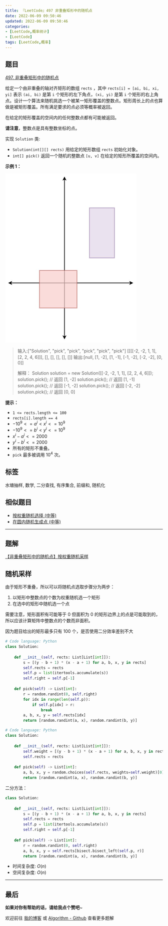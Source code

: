 ```yaml
---
title: 『LeetCode』497 非重叠矩形中的随机点
date: 2022-06-09 09:50:46
updated: 2022-06-09 09:50:46
categories:
- [LeetCode,概率统计]
- [LeetCode]
tags: [LeetCode,概率]
---
```

## 题目

[497. 非重叠矩形中的随机点](https://leetcode.cn/problems/random-point-in-non-overlapping-rectangles/)

<!--more-->

给定一个由非重叠的轴对齐矩形的数组 `rects` ，其中 `rects[i] = [ai, bi, xi, yi]` 表示 `(ai, bi)` 是第 `i` 个矩形的左下角点，`(xi, yi)` 是第 `i` 个矩形的右上角点。设计一个算法来随机挑选一个被某一矩形覆盖的整数点。矩形周长上的点也算做是被矩形覆盖。所有满足要求的点必须等概率被返回。

在给定的矩形覆盖的空间内的任何整数点都有可能被返回。

**请注意**，整数点是具有整数坐标的点。

实现 `Solution` 类:

- `Solution(int[][] rects)` 用给定的矩形数组 `rects` 初始化对象。
- `int[] pick()` 返回一个随机的整数点 `[u, v]` 在给定的矩形所覆盖的空间内。

**示例 1：**

![示例图](497_非重叠矩形中的随机点(中等)/20220609121143.png)  

> 输入:["Solution", "pick", "pick", "pick", "pick", "pick"]
> [[[[-2, -2, 1, 1], [2, 2, 4, 6]]], [], [], [], [], []]
> 输出:[null, [1, -2], [1, -1], [-1, -2], [-2, -2], [0, 0]]
>
> 解释：
> Solution solution = new Solution([[-2, -2, 1, 1], [2, 2, 4, 6]]);
> solution.pick(); // 返回 [1, -2]
> solution.pick(); // 返回 [1, -1]
> solution.pick(); // 返回 [-1, -2]
> solution.pick(); // 返回 [-2, -2]
> solution.pick(); // 返回 [0, 0]

**提示：**

- `1 <= rects.length <= 100`
- `rects[i].length == 4`
- $-10^{9} <= a^{i} < x^{i} <= 10^{9}$
- $-10^{9} <= b^{i} < y^{i} <= 10^{9}$
- $x^{i} - a^{i} <= 2000$
- $y^{i} - b^{i} <= 2000$
- 所有的矩形不重叠。
- `pick` 最多被调用 $10^{4}$ 次。

## 标签

水塘抽样, 数学, 二分查找, 有序集合, 前缀和, 随机化

## 相似题目

- [按权重随机选择 (中等)](https://leetcode.cn/problems/random-pick-with-weight/)
- [在圆内随机生成点 (中等)](https://leetcode.cn/problems/generate-random-point-in-a-circle/)

---

## 题解

[【非重叠矩形中的随机点】按权重随机采样](https://leetcode.cn/problems/random-point-in-non-overlapping-rectangles/solution/-by-meteordream-pogh/)

## 随机采样

由于矩形不重叠，所以可以将随机点选取步骤分为两步：

1. 以矩形中整数点的个数为权重随机选一个矩形
2. 在选中的矩形中随机选一个点

需要注意，矩形面积有可能等于 0 但面积为 0 的矩形边界上的点是可能取到的，所以应该计算矩阵中整数点的个数而非面积。

因为题目给出的矩形最多只有 100 个，是否使用二分效率差别不大

```Python
# Code language: Python
class Solution:

    def __init__(self, rects: List[List[int]]):
        s = [(y - b + 1) * (x - a + 1) for a, b, x, y in rects]
        self.rects = rects
        self.p = list(itertools.accumulate(s))
        self.right = self.p[-1]

    def pick(self) -> List[int]:
        r = random.randint(0, self.right)
        for idx in range(len(self.p)):
            if self.p[idx] > r:
                break
        a, b, x, y = self.rects[idx]
        return [random.randint(a, x), random.randint(b, y)]
```

```Python
# Code language: Python
class Solution:

    def __init__(self, rects: List[List[int]]):
        self.weight = [(y - b + 1) * (x - a + 1) for a, b, x, y in rects]
        self.rects = rects

    def pick(self) -> List[int]:
        a, b, x, y = random.choices(self.rects, weights=self.weight)[0]
        return [random.randint(a, x), random.randint(b, y)]
```

二分方法：

```Python []
class Solution:

    def __init__(self, rects: List[List[int]]):
        s = [(y - b + 1) * (x - a + 1) for a, b, x, y in rects]
        self.rects = rects
        self.p = list(itertools.accumulate(s))
        self.right = self.p[-1]

    def pick(self) -> List[int]:
        r = random.randint(0, self.right)
        a, b, x, y = self.rects[bisect.bisect_left(self.p, r)]
        return [random.randint(a, x), random.randint(b, y)]
```

- 时间复杂度: $O(n)$
- 空间复杂度: $O(n)$

---

## 最后

**如果对你有帮助的话，请给我点个赞吧**~

欢迎前往 [我的博客](https://meteordream.github.io/categories/LeetCode/) 或 [Algorithm - Github](https://github.com/MeteorDream/Algorithm) 查看更多题解
